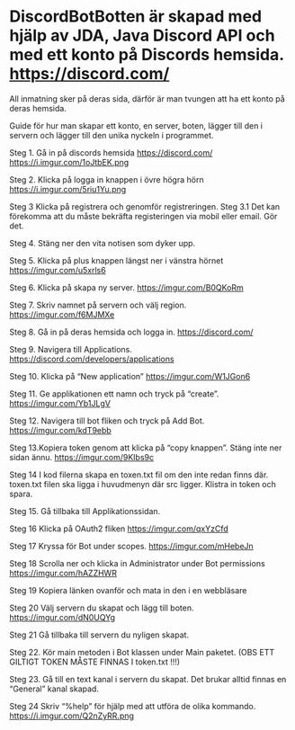 # DiscordBotBotten är skapad med hjälp av JDA, Java Discord API och med ett konto på Discords hemsida. https://discord.com/

All inmatning sker på deras sida, därför är man tvungen att ha ett konto på deras hemsida.

Guide för hur man skapar ett konto, en server, boten, lägger till den i servern och lägger till den unika nyckeln i programmet.

Steg 1. Gå in på discords hemsida https://discord.com/
https://i.imgur.com/1oJtbEK.png

Steg 2. Klicka på logga in knappen i övre högra hörn
https://i.imgur.com/5riu1Yu.png

Steg 3  Klicka på registrera och genomför registreringen.
Steg 3.1 Det kan förekomma att du måste bekräfta registeringen via mobil eller email. Gör det.

Steg 4. Stäng ner den vita notisen som dyker upp.

Steg 5. Klicka på plus knappen längst ner i vänstra hörnet
https://imgur.com/u5xrls6

Steg 6. Klicka på skapa ny server.
https://imgur.com/B0QKoRm

Steg 7. Skriv namnet på servern och välj region.
https://imgur.com/f6MJMXe

Steg 8. Gå in på deras hemsida och logga in. https://discord.com/

Steg 9. Navigera till Applications. https://discord.com/developers/applications

Steg 10. Klicka på “New application”
https://imgur.com/W1JGon6

Steg 11. Ge applikationen ett namn och tryck på “create”.
https://imgur.com/Yb1JLgV

Steg 12. Navigera till bot fliken och tryck på Add Bot.
https://imgur.com/kdT9ebb

Steg 13.Kopiera token genom att klicka på “copy knappen”. Stäng inte ner sidan ännu.
https://imgur.com/9KIbs9c

Steg 14 I kod filerna skapa en toxen.txt fil om den inte redan finns där. toxen.txt filen ska ligga i huvudmenyn där src ligger. Klistra in token och spara.

Steg 15. Gå tillbaka till Applikationssidan.

Steg 16 Klicka på OAuth2 fliken
https://imgur.com/qxYzCfd

Steg 17 Kryssa för Bot under scopes. 
https://imgur.com/mHebeJn

Steg 18 Scrolla ner och klicka in Administrator under Bot permissions 
https://imgur.com/hAZZHWR


Steg 19 Kopiera länken ovanför och mata in den i en webbläsare

Steg 20 Välj servern du skapat och lägg till boten.
https://imgur.com/dN0UQYg

Steg 21 Gå tillbaka till servern du nyligen skapat.

Steg 22. Kör main metoden i Bot klassen under Main paketet. (OBS ETT GILTIGT TOKEN MÅSTE FINNAS I token.txt !!!)

Steg 23. Gå till en text kanal i servern du skapat. Det brukar alltid finnas en “General” kanal skapad.

Steg 24 Skriv “%help” för hjälp med att utföra de olika kommando.
https://i.imgur.com/Q2nZyRR.png


